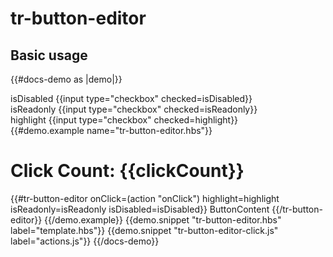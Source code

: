 # tr-button-editor

## Basic usage
{{#docs-demo as |demo|}}
  <div class="docu-options-block">
        <div>
          <span>isDisabled</span>
          {{input type="checkbox" checked=isDisabled}}
      </div>
      <div>
          <span>isReadonly</span>
          {{input type="checkbox" checked=isReadonly}}
      </div>
      <div>
          <span>highlight</span>
          {{input type="checkbox" checked=highlight}}
      </div>
  </div>
  {{#demo.example name="tr-button-editor.hbs"}}
  <h1>Click Count: {{clickCount}}</h1>
  {{#tr-button-editor onClick=(action "onClick") highlight=highlight isReadonly=isReadonly isDisabled=isDisabled}}
    ButtonContent
  {{/tr-button-editor}}
  {{/demo.example}}
  {{demo.snippet "tr-button-editor.hbs" label="template.hbs"}}
  {{demo.snippet "tr-button-editor-click.js" label="actions.js"}}
{{/docs-demo}}